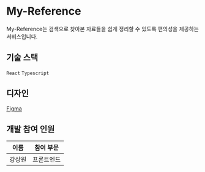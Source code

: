 # My-Reference

My-Reference는 검색으로 찾아본 자료들을 쉽게 정리할 수 있도록 편의성을 제공하는 서비스입니다.

## 기술 스택

`React` `Typescript`

## 디자인

[Figma](https://www.figma.com/file/sUq0XAkH6xtm945MGnEIBv/My-Reference?node-id=0%3A1&t=5wu0wMuL9PmPIc6K-0)

## 개발 참여 인원

  | **이름** | **참여 부문** |
  | -------- | ------|
  | 강상원 | 프론트엔드 |
  
